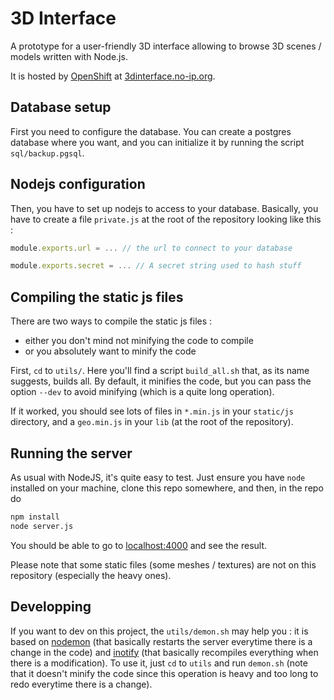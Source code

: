 # 3D Interface
A prototype for a user-friendly 3D interface allowing to browse 3D scenes /
models written with Node.js.

It is hosted by [OpenShift](https://www.openshift.com/) at
[3dinterface.no-ip.org](http://3dinterface.no-ip.org).

## Database setup
First you need to configure the database. You can create a postgres database
where you want, and you can initialize it by running the script
`sql/backup.pgsql`.

## Nodejs configuration
Then, you have to set up nodejs to access to your database. Basically, you have
to create a file `private.js` at the root of the repository looking like this :

``` javascript
module.exports.url = ... // the url to connect to your database

module.exports.secret = ... // A secret string used to hash stuff
```
## Compiling the static js files
There are two ways to compile the static js files :

  - either you don't mind not minifying the code to compile
  - or you absolutely want to minify the code

First, `cd` to `utils/`. Here you'll find a script `build_all.sh` that, as its
name suggests, builds all. By default, it minifies the code, but you can pass
the option `--dev` to avoid minifying (which is a quite long operation).

If it worked, you should see lots of files in `*.min.js` in your `static/js`
directory, and a `geo.min.js` in your `lib` (at the root of the repository).

## Running the server
As usual with NodeJS, it's quite easy to test. Just ensure you have `node`
installed on your machine, clone this repo somewhere, and then, in the repo do

``` sh
npm install
node server.js
```

You should be able to go to [localhost:4000](http://localhost:4000) and see the
result.

Please note that some static files (some meshes / textures) are not on this
repository (especially the heavy ones).

## Developping
If you want to dev on this project, the `utils/demon.sh` may help you : it is
based on [nodemon](https://github.com/remy/nodemon) (that basically restarts
the server everytime there is a change in the code) and
[inotify](http://man7.org/linux/man-pages/man7/inotify.7.html) (that basically
recompiles everything when there is a modification). To use it, just `cd` to
`utils` and run `demon.sh` (note that it doesn't minify the code since this
operation is heavy and too long to redo everytime there is a change).
